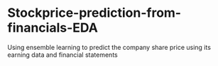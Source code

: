 # Stockprice-prediction-from-financials-EDA
Using ensemble learning to predict the company share price using its earning data and financial statements
